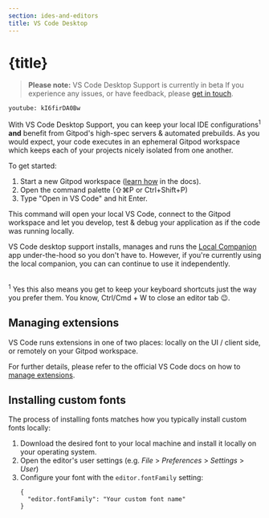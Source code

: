 ```yaml
---
section: ides-and-editors
title: VS Code Desktop
---
```


<script context="module">
  export const prerender = true;
</script>

# {title}

> **Please note:** VS Code Desktop Support is currently in beta If you experience any issues, or have feedback, please [get in touch](/support).

`youtube: kI6firDA0Bw`

With VS Code Desktop Support, you can keep your local IDE configurations<sup>1</sup> **and** benefit from Gitpod's high-spec servers & automated prebuilds. As you would expect, your code executes in an ephemeral Gitpod workspace which keeps each of your projects nicely isolated from one another.

To get started:

1. Start a new Gitpod workspace ([learn how](/docs/getting-started) in the docs).
1. Open the command palette (⇧⌘P or Ctrl+Shift+P)
1. Type "Open in VS Code" and hit Enter.

This command will open your local VS Code, connect to the Gitpod workspace and let you develop, test & debug your application as if the code was running locally.

VS Code desktop support installs, manages and runs the [Local Companion](/docs/ides-and-editors/local-companion) app under-the-hood so you don't have to. However, if you're currently using the local companion, you can can continue to use it independently.

<br />
<sup>1</sup> Yes this also means you get to keep your keyboard shortcuts just the way you prefer them. You know, Ctrl/Cmd + W to close an editor tab 😉.

## Managing extensions

VS Code runs extensions in one of two places: locally on the UI / client side, or remotely on your Gitpod workspace.

For further details, please refer to the official VS Code docs on how to [manage extensions](https://code.visualstudio.com/docs/remote/ssh#_managing-extensions).

## Installing custom fonts

The process of installing fonts matches how you typically install custom fonts locally:

1. Download the desired font to your local machine and install it locally on your operating system.
1. Open the editor's user settings (e.g. _File_ > _Preferences_ > _Settings_ > _User_)
1. Configure your font with the `editor.fontFamily` setting:
   ```
   {
     "editor.fontFamily": "Your custom font name"
   }
   ```
